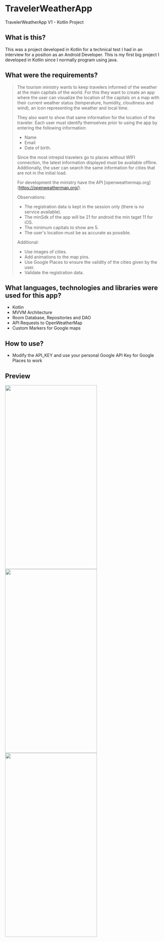 # TravelerWeatherApp
TravelerWeatherApp V1 - Kotlin Project

## What is this?
This was a project developed in Kotlin for a technical test I had in an interview for a position as an Android Developer. 
This is my first big project I developed in Kotlin since I normally program using java.

## What were the requirements?

>The tourism ministry wants to keep travelers informed of the weather at the main
>capitals of the world. For this they want to create an app where the user can visualize
>the location of the capitals on a map with their current weather status (temperature,
>humidity, cloudiness and wind), an icon representing the weather and local time.
>
>They also want to show that same information for the location of the traveler. Each
>user must identify themselves prior to using the app by entering the following
>information: 
>* Name
>* Email 
>* Date of birth. 
>
>Since the most intrepid travelers go to places without WIFI connection, the latest information displayed must be available
>offline. Additionally, the user can search the same information for cities that are not in the initial load.
>
>For development the ministry have the API
>[openweathermap.org] (https://openweathermap.org/).
>
>Observations:
>* The registration data is kept in the session only (there is no service available).
>* The minSdk of the app will be 21 for android the min taget 11 for iOS.
>* The minimum capitals to show are 5.
>* The user's location must be as accurate as possible.
>
>Additional:
>* Use images of cities.
>* Add animations to the map pins.
>* Use Google Places to ensure the validity of the cities given by the user.
>* Validate the registration data.

## What languages, technologies and libraries were used for this app?
* Kotlin
* MVVM Architecture
* Room Database, Repositories and DAO
* API Requests to OpenWeatherMap
* Custom Markers for Google maps

## How to use?
* Modify the API_KEY and use your personal Google API Key for Google Places to work

## Preview
<img src="https://user-images.githubusercontent.com/5034892/161454799-ad83f13c-04dc-4ae4-a269-939ede9657a0.jpeg" width="300" height="600"> <img src="https://user-images.githubusercontent.com/5034892/161454823-e7599f6f-a082-4d02-baec-f3c231697f6c.jpeg" width="300" height="600"> <img src="https://user-images.githubusercontent.com/5034892/161454828-575edbb4-38b3-417c-a5d8-ad084b20059e.jpeg" width="300" height="600">


